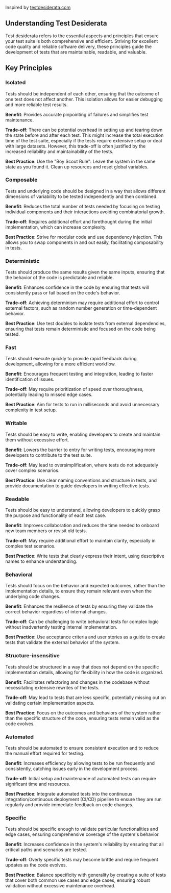 Inspired by [testdesiderata.com](https://testdesiderata.com)

## Understanding Test Desiderata
Test desiderata refers to the essential aspects and principles that ensure your test suite is both comprehensive and efficient.
Striving for excellent code quality and reliable software delivery, these principles guide the development of tests that are maintainable, readable, and valuable.

## Key Principles
### Isolated
Tests should be independent of each other, ensuring that the outcome of one test does not affect another.
This isolation allows for easier debugging and more reliable test results.

**Benefit**: Provides accurate pinpointing of failures and simplifies test maintenance.

**Trade-off**: There can be potential overhead in setting up and tearing down the state before and after each test. This might increase the total execution time of the test suite, especially if the tests require extensive setup or deal with large datasets.
However, this trade-off is often justified by the increased reliability and maintainability of the tests.

**Best Practice**: Use the "Boy Scout Rule": Leave the system in the same state as you found it. Clean up resources and reset global variables.

### Composable

Tests and underlying code should be designed in a way that allows different dimensions of variability to be tested independently and then combined.

**Benefit**: Reduces the total number of tests needed by focusing on testing individual components and their interactions avoiding combinatorial growth.

**Trade-off**: Requires additional effort and forethought during the initial implementation, which can increase complexity.

**Best Practice**: Strive for modular code and use dependency injection. This allows you to swap components in and out easily, facilitating composability in tests.

### Deterministic 
Tests should produce the same results given the same inputs, ensuring that the behavior of the code is predictable and reliable.

**Benefit**: Enhances confidence in the code by ensuring that tests will consistently pass or fail based on the code's behavior.

**Trade-off**: Achieving determinism may require additional effort to control external factors, such as random number generation or time-dependent behavior.

**Best Practice**: Use test doubles to isolate tests from external dependencies, ensuring that tests remain deterministic and focused on the code being tested.

### Fast
Tests should execute quickly to provide rapid feedback during development, allowing for a more efficient workflow.

**Benefit**: Encourages frequent testing and integration, leading to faster identification of issues.

**Trade-off**: May require prioritization of speed over thoroughness, potentially leading to missed edge cases.

**Best Practice**: Aim for tests to run in milliseconds and avoid unnecessary complexity in test setup.

### Writable
Tests should be easy to write, enabling developers to create and maintain them without excessive effort.

**Benefit**: Lowers the barrier to entry for writing tests, encouraging more developers to contribute to the test suite.

**Trade-off**: May lead to oversimplification, where tests do not adequately cover complex scenarios.

**Best Practice**: Use clear naming conventions and structure in tests, and provide documentation to guide developers in writing effective tests.

### Readable
Tests should be easy to understand, allowing developers to quickly grasp the purpose and functionality of each test case.

**Benefit**: Improves collaboration and reduces the time needed to onboard new team members or revisit old tests.

**Trade-off**: May require additional effort to maintain clarity, especially in complex test scenarios.

**Best Practice**: Write tests that clearly express their intent, using descriptive names to enhance understanding.

### Behavioral

Tests should focus on the behavior and expected outcomes, rather than the implementation details, to ensure they remain relevant even when the underlying code changes.

**Benefit**: Enhances the resilience of tests by ensuring they validate the correct behavior regardless of internal
changes.

**Trade-off**: Can be challenging to write behavioral tests for complex logic without inadvertently testing internal
implementation.

**Best Practice**: Use acceptance criteria and user stories as a guide to create tests that validate the external
behavior of the system.

### Structure-insensitive
Tests should be structured in a way that does not depend on the specific implementation details, allowing for flexibility in how the code is organized.

**Benefit**: Facilitates refactoring and changes in the codebase without necessitating extensive rewrites of the tests.

**Trade-off**: May lead to tests that are less specific, potentially missing out on validating certain implementation aspects.

**Best Practice**: Focus on the outcomes and behaviors of the system rather than the specific structure of the code, ensuring tests remain valid as the code evolves.

### Automated
Tests should be automated to ensure consistent execution and to reduce the manual effort required for testing.

**Benefit**: Increases efficiency by allowing tests to be run frequently and consistently, catching issues early in the development process.

**Trade-off**: Initial setup and maintenance of automated tests can require significant time and resources.

**Best Practice**: Integrate automated tests into the continuous integration/continuous deployment (CI/CD) pipeline to ensure they are run regularly and provide immediate feedback on code changes.

### Specific
Tests should be specific enough to validate particular functionalities and edge cases, ensuring comprehensive coverage of the system's behavior.

**Benefit**: Increases confidence in the system's reliability by ensuring that all critical paths and scenarios are tested.

**Trade-off**: Overly specific tests may become brittle and require frequent updates as the code evolves.

**Best Practice**: Balance specificity with generality by creating a suite of tests that cover both common use cases and edge cases, ensuring robust validation without excessive maintenance overhead.